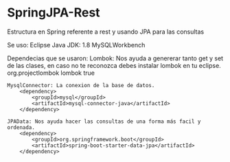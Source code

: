 # SpringJPA-Rest
Estructura en Spring referente a rest y usando JPA para las consultas

Se uso:
  Eclipse
  Java JDK: 1.8
  MySQLWorkbench

Dependecias que se usaron:
    Lombok: Nos ayuda a genererar tanto get y set de las clases,
            en caso no te reconozca debes instalar lombok en tu
            eclipse.
    <dependency>
			<groupId>org.projectlombok</groupId>
			<artifactId>lombok</artifactId>
			<optional>true</optional>
		</dependency>
    
    MysqlConnector: La conexion de la base de datos.
		<dependency>
			<groupId>mysql</groupId>
			<artifactId>mysql-connector-java</artifactId>
		</dependency>
    
    JPAData: Nos ayuda hacer las consultas de una forma más facil y ordenada.
		<dependency>
			<groupId>org.springframework.boot</groupId>
			<artifactId>spring-boot-starter-data-jpa</artifactId>
		</dependency>
